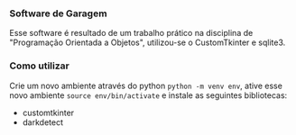 ### Software de Garagem

Esse software é resultado de um trabalho prático na disciplina de
"Programação Orientada a Objetos", utilizou-se o CustomTkinter e sqlite3.

### Como utilizar

Crie um novo ambiente através do python `python -m venv env`, ative esse novo
ambiente `source env/bin/activate` e instale as seguintes bibliotecas:

- customtkinter
- darkdetect
